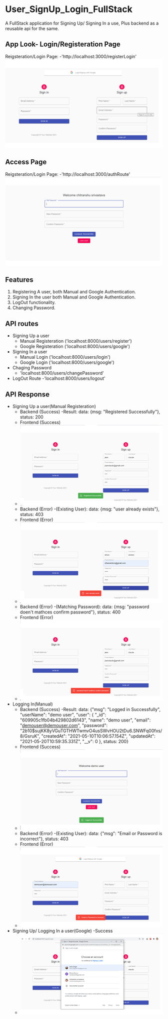 # User_SignUp_Login_FullStack
 A FullStack application for Signing Up/ Signing In a use, Plus backend as a reusable api for the same.
## App Look- Login/Registeration Page
 Reigsteration/Login Page: -'http://localhost:3000/registerLogin'
![alt text](https://github.com/Chitranshu-9/User_SignUp_Login_FullStack/blob/main/App%20Look.png)
## Access Page
 Reigsteration/Login Page: -'http://localhost:3000/authRoute'
![alt text](https://github.com/Chitranshu-9/User_SignUp_Login_FullStack/blob/main/Access%20Page.png)

## Features
  1. Registering A user, both Manual and Google Authentication.
  2. Signing In the user both Manual and Google Authentication.
  3. LogOut functionality.
  4. Changing Password.

## API routes
  - Signing Up a user
    - Manual Registeration ('localhost:8000/users/register')
    - Google Registeration ('localhost:8000/users/google')
  - Signing In a user
    - Manual Login ('localhost:8000/users/login')
    - Google Login ('localhost:8000/users/google')
  - Chaging Password
    - 'localhost:8000/users/changePassword'
  - LogOut Route
    -'localhost:8000/users/logout'
   
## API Response
 - Signing Up a user(Manual Registeration)
   - Backend (Success)
    -Result: data: {msg: "Registered Successfully"}, status: 200
   - Frontend (Success)
   - ![alt text](https://github.com/Chitranshu-9/User_SignUp_Login_FullStack/blob/main/Successfully%20registering%20user.png)
   - Backend (Error)
     -(Existing User): data: {msg: "user already exists"}, status: 403
    - Frontend (Error)
    - ![alt text](https://github.com/Chitranshu-9/User_SignUp_Login_FullStack/blob/main/SignUp%20error%20for%20existing%20user.png)
   - Backend (Error)
     -(Matching Password): data: {msg: "password doen't mathces confirm password"}, status: 400
    - Frontend (Error)
    - ![alt text](https://github.com/Chitranshu-9/User_SignUp_Login_FullStack/blob/main/Signup%20Error%20for%20confirm%20password.png)
 - Logging In(Manual)
   - Backend (Success)
    -Result: data: {"msg": "Logged in Successfully",
    "userName": "demo user",
    "user": {
        "_id": "609905c1fb04b429802d6143",
        "name": "demo user",
        "email": "demouser@demouser.com",
        "password": "$2b$10$sujKK8yVGuTGTHWTwmvO4usSWvHOU2tDu6.SNWFq00fxs/8/GsruK",
        "createdAt": "2021-05-10T10:06:57.154Z",
        "updatedAt": "2021-05-20T10:59:35.331Z",
        "__v": 0
    }, status: 200}
   - Frontend (Success)
   - ![alt text](https://github.com/Chitranshu-9/User_SignUp_Login_FullStack/blob/main/login%20success.png)
   - Backend (Error)
     -(Existing User): data: {"msg": "Email or Password is incorrect"}, status: 403
    - Frontend (Error)
    - ![alt text](https://github.com/Chitranshu-9/User_SignUp_Login_FullStack/blob/main/login%20error.png)
 - Signing Up/ Logging In a user(Google)
   -Success
   - ![alt text](https://github.com/Chitranshu-9/User_SignUp_Login_FullStack/blob/main/Google%20Login_Registeration%20consent%20screen.png)
